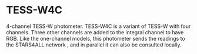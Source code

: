 # TESS-W4C
4-channel TESS-W photometer.
TESS-W4C is a variant of TESS-W with four channels. Three other channels are added to the integral channel to have RGB.
Like the one-channel models, this photometer sends the readings to the STARS4ALL network , and in parallel it can also be consulted locally. 
